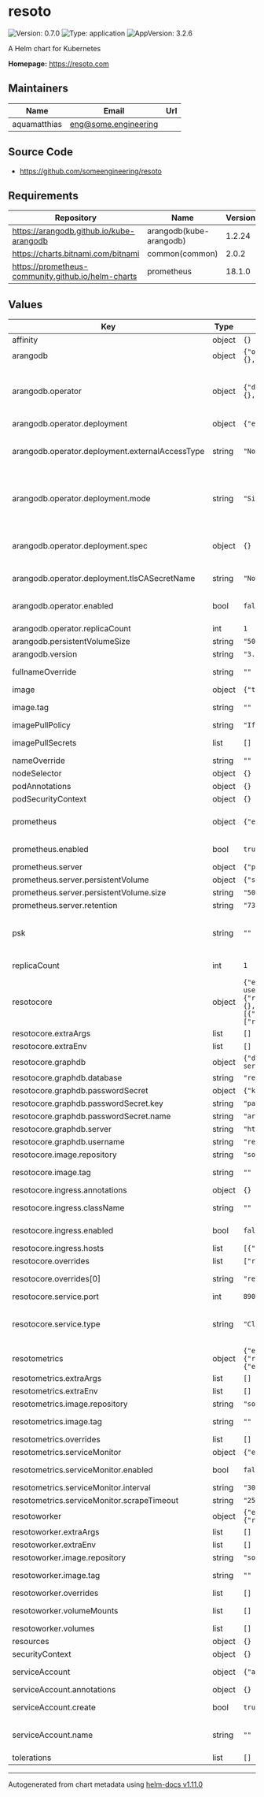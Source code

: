 # resoto

![Version: 0.7.0](https://img.shields.io/badge/Version-0.7.0-informational?style=flat-square) ![Type: application](https://img.shields.io/badge/Type-application-informational?style=flat-square) ![AppVersion: 3.2.6](https://img.shields.io/badge/AppVersion-3.2.6-informational?style=flat-square)

A Helm chart for Kubernetes

**Homepage:** <https://resoto.com>

## Maintainers

| Name | Email | Url |
| ---- | ------ | --- |
| aquamatthias | <eng@some.engineering> |  |

## Source Code

* <https://github.com/someengineering/resoto>

## Requirements

| Repository | Name | Version |
|------------|------|---------|
| https://arangodb.github.io/kube-arangodb | arangodb(kube-arangodb) | 1.2.24 |
| https://charts.bitnami.com/bitnami | common(common) | 2.0.2 |
| https://prometheus-community.github.io/helm-charts | prometheus | 18.1.0 |

## Values

| Key | Type | Default | Description |
|-----|------|---------|-------------|
| affinity | object | `{}` | Configure node affinity for all pods. |
| arangodb | object | `{"operator":{"deployment":{"externalAccessType":"None","mode":"Single","spec":{},"tlsCASecretName":"None"},"enabled":false,"replicaCount":1},"persistentVolumeSize":"50Gi","version":"3.10.4"}` | Install ArangoDB operator as dependency. |
| arangodb.operator | object | `{"deployment":{"externalAccessType":"None","mode":"Single","spec":{},"tlsCASecretName":"None"},"enabled":false,"replicaCount":1}` | See: https://www.arangodb.com/docs/stable/deployment-kubernetes-helm.html#configurable-values-for-arangodb-kubernetes-operator for a list of possible configuration values. |
| arangodb.operator.deployment | object | `{"externalAccessType":"None","mode":"Single","spec":{},"tlsCASecretName":"None"}` | Defines the ArangoDB deployment and database. |
| arangodb.operator.deployment.externalAccessType | string | `"None"` | Should the database externally accessible. https://www.arangodb.com/docs/stable/deployment-kubernetes-deployment-resource.html#specexternalaccesstype-string |
| arangodb.operator.deployment.mode | string | `"Single"` | The ArangoDB deployment mode. Can be either "Cluster", "ActiveFailover" or "Single". https://www.arangodb.com/docs/stable/deployment-kubernetes-deployment-resource.html#specmode-string |
| arangodb.operator.deployment.spec | object | `{}` | The arangodb specification. https://www.arangodb.com/docs/stable/deployment-kubernetes-deployment-resource.html#specification-reference |
| arangodb.operator.deployment.tlsCASecretName | string | `"None"` | Secret name that holds the ArangoDB certificate authority. |
| arangodb.operator.enabled | bool | `false` | The ArangoDB operator is helpful for more complex deployments. Default is disabled, while a single instance database deployment is performed. |
| arangodb.operator.replicaCount | int | `1` | Replication count for Operator deployment. |
| arangodb.persistentVolumeSize | string | `"50Gi"` | The size of the volume for the database data. |
| arangodb.version | string | `"3.10.4"` | The version of ArangoDB to use. |
| fullnameOverride | string | `""` | In case you want to override the generated fully qualified application name. |
| image | object | `{"tag":""}` | Image tag used for all resoto components. |
| image.tag | string | `""` | The specific component version always takes precedence. |
| imagePullPolicy | string | `"IfNotPresent"` | The image pull policy |
| imagePullSecrets | list | `[]` | In case you use a custom repository which needs secrets. |
| nameOverride | string | `""` | In case you want to override the name of this chart. |
| nodeSelector | object | `{}` | Configure node selectors for all pods. |
| podAnnotations | object | `{}` | Configure annotations for all pods. |
| podSecurityContext | object | `{}` | Configure the security context on the pod level. |
| prometheus | object | `{"enabled":true,"server":{"persistentVolume":{"size":"50Gi"},"retention":"730d"}}` | Configure the prometheus component. Type helm show values prometheus-community/prometheus for a list of possible configuration values. |
| prometheus.enabled | bool | `true` | You can disable the Prometheus dependency by setting this to false. |
| prometheus.server | object | `{"persistentVolume":{"size":"50Gi"},"retention":"730d"}` | Define attributes for the Prometheus service. |
| prometheus.server.persistentVolume | object | `{"size":"50Gi"}` | Define the persistent volume properties. |
| prometheus.server.persistentVolume.size | string | `"50Gi"` | Size of the persistent volume. |
| prometheus.server.retention | string | `"730d"` | Duration to keep time series data. |
| psk | string | `""` | Defines the private shared key that is used to secure the communication between the components. If the value is not set, a random key is generated. You can get the psk from the secret resoto-psk. |
| replicaCount | int | `1` | Defines the number of workers to run in parallel. Only increase this number, if you know what you are doing. |
| resotocore | object | `{"extraArgs":[],"extraEnv":[],"graphdb":{"database":"resoto","passwordSecret":{"key":"password","name":"arango-user"},"server":"http://graph-db-server:8529","username":"resoto"},"image":{"repository":"somecr.io/someengineering/resotocore","tag":""},"ingress":{"annotations":{},"className":"","enabled":false,"hosts":[{"host":"chart-example.local","paths":[{"path":"/","pathType":"ImplementationSpecific"}]}],"tls":[]},"overrides":["resotocore.runtime.start_collect_on_subscriber_connect=true"],"service":{"port":8900,"type":"ClusterIP"}}` | Configuration for ResotoCore. |
| resotocore.extraArgs | list | `[]` | Use this section to define extra arguments |
| resotocore.extraEnv | list | `[]` | Use this section to pass extra environment variables |
| resotocore.graphdb | object | `{"database":"resoto","passwordSecret":{"key":"password","name":"arango-user"},"server":"http://graph-db-server:8529","username":"resoto"}` | This defines the access to the graph database |
| resotocore.graphdb.database | string | `"resoto"` | The name of the database to use |
| resotocore.graphdb.passwordSecret | object | `{"key":"password","name":"arango-user"}` | The secret to get the password from |
| resotocore.graphdb.passwordSecret.key | string | `"password"` | The secret key to get the password from |
| resotocore.graphdb.passwordSecret.name | string | `"arango-user"` | The secret name to get the password from |
| resotocore.graphdb.server | string | `"http://graph-db-server:8529"` | The complete url of the graph database |
| resotocore.graphdb.username | string | `"resoto"` | The name of the user to connect |
| resotocore.image.repository | string | `"somecr.io/someengineering/resotocore"` | Image repository |
| resotocore.image.tag | string | `""` | Overrides the image tag whose default is the chart appVersion. |
| resotocore.ingress.annotations | object | `{}` | All annotations for the ingress. |
| resotocore.ingress.className | string | `""` | The class of the ingress. If omitted, the configured default ingress class is used. |
| resotocore.ingress.enabled | bool | `false` | In case you want to expose the service outside the k8s cluster, you can use an ingress. |
| resotocore.ingress.hosts | list | `[{"host":"chart-example.local","paths":[{"path":"/","pathType":"ImplementationSpecific"}]}]` | Ingress host configuration. |
| resotocore.overrides | list | `["resotocore.runtime.start_collect_on_subscriber_connect=true"]` | Use this section to override configuration values |
| resotocore.overrides[0] | string | `"resotocore.runtime.start_collect_on_subscriber_connect=true"` | start a collect cycle automatically when the first collector is connected |
| resotocore.service.port | int | `8900` | Port of the service. |
| resotocore.service.type | string | `"ClusterIP"` | Type of service. ClusterIP is only reachable within the cluster. If you want to make your installation available outside the cluster, consider setting up an ingress or use type LoadBalancer. |
| resotometrics | object | `{"extraArgs":[],"extraEnv":[],"image":{"repository":"somecr.io/someengineering/resotometrics","tag":""},"overrides":[],"serviceMonitor":{"enabled":false,"interval":"30s","scrapeTimeout":"25s"}}` | Configuration for ResotoMetrics. |
| resotometrics.extraArgs | list | `[]` | Use this section to define extra arguments |
| resotometrics.extraEnv | list | `[]` | Use this section to pass extra environment variables |
| resotometrics.image.repository | string | `"somecr.io/someengineering/resotometrics"` | Image repository |
| resotometrics.image.tag | string | `""` | Overrides the image tag whose default is the chart appVersion. |
| resotometrics.overrides | list | `[]` | Use this section to override configuration values |
| resotometrics.serviceMonitor | object | `{"enabled":false,"interval":"30s","scrapeTimeout":"25s"}` | Prometheus serviceMonitor configuration |
| resotometrics.serviceMonitor.enabled | bool | `false` | Whether a Prometheus serviceMonitor should be created |
| resotometrics.serviceMonitor.interval | string | `"30s"` | Metrics scrape interval |
| resotometrics.serviceMonitor.scrapeTimeout | string | `"25s"` | Metrics scrape timeout |
| resotoworker | object | `{"extraArgs":[],"extraEnv":[],"image":{"repository":"somecr.io/someengineering/resotoworker","tag":""},"overrides":[],"volumeMounts":[],"volumes":[]}` | Configuration for ResotoWorker. |
| resotoworker.extraArgs | list | `[]` | Use this section to define extra arguments |
| resotoworker.extraEnv | list | `[]` | Use this section to pass extra environment variables |
| resotoworker.image.repository | string | `"somecr.io/someengineering/resotoworker"` | Image repository |
| resotoworker.image.tag | string | `""` | Overrides the image tag whose default is the chart appVersion. |
| resotoworker.overrides | list | `[]` | Use this section to override configuration values |
| resotoworker.volumeMounts | list | `[]` | Use this section to define volume mounts for the worker |
| resotoworker.volumes | list | `[]` | Use this section to define volumes of the worker |
| resources | object | `{}` | Define resources requests and limits for all pods. |
| securityContext | object | `{}` | Configure the security context on the container level. |
| serviceAccount | object | `{"annotations":{},"create":true,"name":""}` | Define and configure a service account that used by Resoto. |
| serviceAccount.annotations | object | `{}` | Annotations to add to the service account |
| serviceAccount.create | bool | `true` | Specifies whether a service account should be created |
| serviceAccount.name | string | `""` | The name of the service account to use. If not set and create is true, a name is generated using the fullname template |
| tolerations | list | `[]` | Configure toleration's for all pods. |

----------------------------------------------
Autogenerated from chart metadata using [helm-docs v1.11.0](https://github.com/norwoodj/helm-docs/releases/v1.11.0)
